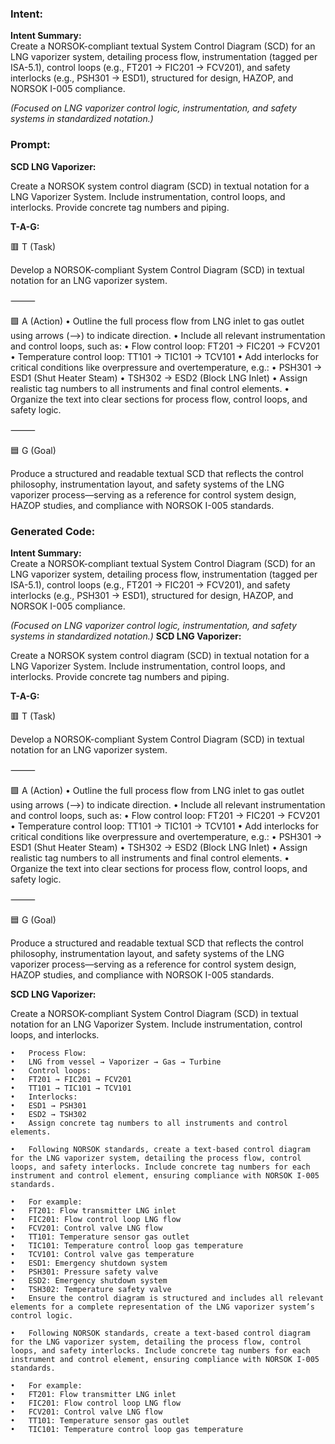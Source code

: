 ### Intent:
**Intent Summary:**  
Create a NORSOK-compliant textual System Control Diagram (SCD) for an LNG vaporizer system, detailing process flow, instrumentation (tagged per ISA-5.1), control loops (e.g., FT201 → FIC201 → FCV201), and safety interlocks (e.g., PSH301 → ESD1), structured for design, HAZOP, and NORSOK I-005 compliance.  

*(Focused on LNG vaporizer control logic, instrumentation, and safety systems in standardized notation.)*

### Prompt:
**SCD LNG Vaporizer:**

Create a NORSOK system control diagram (SCD) in textual notation for a LNG Vaporizer System. Include instrumentation, control loops, and interlocks. Provide concrete tag numbers and piping.


**T-A-G:**

🟥 T (Task)

Develop a NORSOK-compliant System Control Diagram (SCD) in textual notation for an LNG vaporizer system.

⸻

🟩 A (Action)
	•	Outline the full process flow from LNG inlet to gas outlet using arrows (-->) to indicate direction.
	•	Include all relevant instrumentation and control loops, such as:
	•	Flow control loop: FT201 → FIC201 → FCV201
	•	Temperature control loop: TT101 → TIC101 → TCV101
	•	Add interlocks for critical conditions like overpressure and overtemperature, e.g.:
	•	PSH301 → ESD1 (Shut Heater Steam)
	•	TSH302 → ESD2 (Block LNG Inlet)
	•	Assign realistic tag numbers to all instruments and final control elements.
	•	Organize the text into clear sections for process flow, control loops, and safety logic.

⸻

🟦 G (Goal)

Produce a structured and readable textual SCD that reflects the control philosophy, instrumentation layout, and safety systems of the LNG vaporizer process—serving as a reference for control system design, HAZOP studies, and compliance with NORSOK I-005 standards.

### Generated Code:
**Intent Summary:**  
Create a NORSOK-compliant textual System Control Diagram (SCD) for an LNG vaporizer system, detailing process flow, instrumentation (tagged per ISA-5.1), control loops (e.g., FT201 → FIC201 → FCV201), and safety interlocks (e.g., PSH301 → ESD1), structured for design, HAZOP, and NORSOK I-005 compliance.  

*(Focused on LNG vaporizer control logic, instrumentation, and safety systems in standardized notation.)*
**SCD LNG Vaporizer:**

Create a NORSOK system control diagram (SCD) in textual notation for a LNG Vaporizer System. Include instrumentation, control loops, and interlocks. Provide concrete tag numbers and piping.


**T-A-G:**

🟥 T (Task)

Develop a NORSOK-compliant System Control Diagram (SCD) in textual notation for an LNG vaporizer system.

⸻

🟩 A (Action)
	•	Outline the full process flow from LNG inlet to gas outlet using arrows (-->) to indicate direction.
	•	Include all relevant instrumentation and control loops, such as:
	•	Flow control loop: FT201 → FIC201 → FCV201
	•	Temperature control loop: TT101 → TIC101 → TCV101
	•	Add interlocks for critical conditions like overpressure and overtemperature, e.g.:
	•	PSH301 → ESD1 (Shut Heater Steam)
	•	TSH302 → ESD2 (Block LNG Inlet)
	•	Assign realistic tag numbers to all instruments and final control elements.
	•	Organize the text into clear sections for process flow, control loops, and safety logic.

⸻

🟦 G (Goal)

Produce a structured and readable textual SCD that reflects the control philosophy, instrumentation layout, and safety systems of the LNG vaporizer process—serving as a reference for control system design, HAZOP studies, and compliance with NORSOK I-005 standards.  

**SCD LNG Vaporizer:**

Create a NORSOK-compliant System Control Diagram (SCD) in textual notation for an LNG Vaporizer System. Include instrumentation, control loops, and interlocks.

	•	Process Flow:
	•	LNG from vessel → Vaporizer → Gas → Turbine
	•	Control loops:
	•	FT201 → FIC201 → FCV201
	•	TT101 → TIC101 → TCV101
	•	Interlocks:
	•	ESD1 → PSH301
	•	ESD2 → TSH302
	•	Assign concrete tag numbers to all instruments and control elements.

	•	Following NORSOK standards, create a text-based control diagram for the LNG vaporizer system, detailing the process flow, control loops, and safety interlocks. Include concrete tag numbers for each instrument and control element, ensuring compliance with NORSOK I-005 standards.

	•	For example:
	•	FT201: Flow transmitter LNG inlet
	•	FIC201: Flow control loop LNG flow
	•	FCV201: Control valve LNG flow
	•	TT101: Temperature sensor gas outlet
	•	TIC101: Temperature control loop gas temperature
	•	TCV101: Control valve gas temperature
	•	ESD1: Emergency shutdown system
	•	PSH301: Pressure safety valve
	•	ESD2: Emergency shutdown system
	•	TSH302: Temperature safety valve
	•	Ensure the control diagram is structured and includes all relevant elements for a complete representation of the LNG vaporizer system’s control logic.

	•	Following NORSOK standards, create a text-based control diagram for the LNG vaporizer system, detailing the process flow, control loops, and safety interlocks. Include concrete tag numbers for each instrument and control element, ensuring compliance with NORSOK I-005 standards.

	•	For example:
	•	FT201: Flow transmitter LNG inlet
	•	FIC201: Flow control loop LNG flow
	•	FCV201: Control valve LNG flow
	•	TT101: Temperature sensor gas outlet
	•	TIC101: Temperature control loop gas temperature
